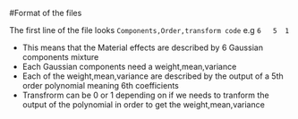 #Format of the  files

The first line of the file looks ``Components,Order,transform code`` e.g ``6   5  1``
- This means that the Material effects are described by 6 Gaussian components mixture
- Each Gaussian components need a weight,mean,variance
- Each of the weight,mean,variance are described by the output of a 5th order polynomial meaning 6th coefficients 
- Transfrorm can be 0 or 1 depending on if we needs to tranform the output of the polynomial in order to get
the weight,mean,variance
 
